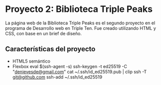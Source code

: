 # Proyecto 2: Biblioteca Triple Peaks

La página web de la Biblioteca Triple Peaks es el segundo proyecto en el programa de Desarrollo web en Triple Ten. Fue creado utilizando HTML y CSS, con base en un brief de diseño.

## Características del proyecto

- HTML5 semántico
- Flexbox
  eval $(ssh-agent -s)
  ssh-keygen -t ed25519 -C "denievesde@gmail.com"
  cat ~/.ssh/id_ed25519.pub | clip
  ssh -T git@github.com
  ssh-add ~/.ssh/id_ed25519

